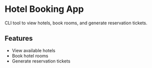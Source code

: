 # Hotel Booking App

CLI tool to view hotels, book rooms, and generate reservation tickets.

## Features
- View available hotels
- Book hotel rooms
- Generate reservation tickets

